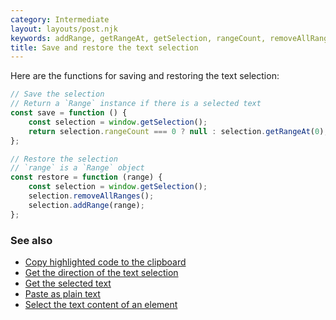 ```yaml
---
category: Intermediate
layout: layouts/post.njk
keywords: addRange, getRangeAt, getSelection, rangeCount, removeAllRanges, restore range, window get selection
title: Save and restore the text selection
---
```


Here are the functions for saving and restoring the text selection:

```js
// Save the selection
// Return a `Range` instance if there is a selected text
const save = function () {
    const selection = window.getSelection();
    return selection.rangeCount === 0 ? null : selection.getRangeAt(0);
};

// Restore the selection
// `range` is a `Range` object
const restore = function (range) {
    const selection = window.getSelection();
    selection.removeAllRanges();
    selection.addRange(range);
};
```

### See also

-   [Copy highlighted code to the clipboard](/copy-highlighted-code-to-the-clipboard)
-   [Get the direction of the text selection](/get-the-direction-of-the-text-selection)
-   [Get the selected text](/get-the-selected-text)
-   [Paste as plain text](/paste-as-plain-text)
-   [Select the text content of an element](/select-the-text-content-of-an-element)
